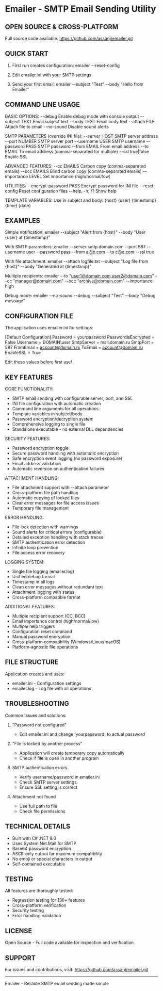# Emailer - SMTP Email Sending Utility

## OPEN SOURCE & CROSS-PLATFORM
Full source code available: https://github.com/assanj/emailer.git

## QUICK START

1. First run creates configuration:
   emailer --reset-config

2. Edit emailer.ini with your SMTP settings

3. Send your first email:
   emailer --subject "Test" --body "Hello from Emailer"

## COMMAND LINE USAGE

BASIC OPTIONS:
  --debug           Enable debug mode with console output
  --subject TEXT    Email subject text
  --body TEXT       Email body text
  --attach FILE     Attach file to email
  --no-sound        Disable sound alerts

SMTP PARAMETERS (override INI file):
  --server HOST     SMTP server address
  --port NUMBER     SMTP server port
  --username USER   SMTP username
  --password PASS   SMTP password
  --from EMAIL      From email address
  --to EMAIL        To email address (comma-separated for multiple)
  --ssl true|false  Enable SSL

ADVANCED FEATURES:
  --cc EMAILS       Carbon copy (comma-separated emails)
  --bcc EMAILS      Blind carbon copy (comma-separated emails)
  --importance LEVEL Set importance (high/normal/low)

UTILITIES:
  --encrypt-password PASS  Encrypt password for INI file
  --reset-config    Reset configuration files
  --help, -h, /?   Show help

TEMPLATE VARIABLES:
  Use in subject and body:
  {host} {user} {timestamp} {time} {date}

## EXAMPLES

Simple notification:
  emailer --subject "Alert from {host}" --body "User {user} at {timestamp}"

With SMTP parameters:
  emailer --server smtp.domain.com --port 587 --username user --password pass --from a@b.com --to c@d.com --ssl true

With file attachment:
  emailer --attach logfile.txt --subject "Log file from {host}" --body "Generated at {timestamp}"

Multiple recipients:
  emailer --to "user1@domain.com,user2@domain.com" --cc "manager@domain.com" --bcc "archive@domain.com" --importance high

Debug mode:
  emailer --no-sound --debug --subject "Test" --body "Debug message"

## CONFIGURATION FILE

The application uses emailer.ini for settings:

[Default Configuration]
Password = yourpassword
PasswordIsEncrypted = False
Username = DOMAIN\user
SmtpServer = mail.domain.ru
SmtpPort = 587
FromEmail = account@domain.ru
ToEmail = account@domain.ru
EnableSSL = True

Edit these values before first use!

## KEY FEATURES

CORE FUNCTIONALITY:
- SMTP email sending with configurable server, port, and SSL
- INI file configuration with automatic creation
- Command line arguments for all operations
- Template variables in subject/body
- Password encryption/decryption system
- Comprehensive logging to single file
- Standalone executable - no external DLL dependencies

SECURITY FEATURES:
- Password encryption toggle
- Secure password handling with automatic encryption
- Safe encryption event logging (no password exposure)
- Email address validation
- Automatic reversion on authentication failures

ATTACHMENT HANDLING:
- File attachment support with --attach parameter
- Cross-platform file path handling
- Automatic copying of locked files
- Clear error messages for file access issues
- Temporary file management

ERROR HANDLING:
- File lock detection with warnings
- Sound alerts for critical errors (configurable)
- Detailed exception handling with stack traces
- SMTP authentication error detection
- Infinite loop prevention
- File access error recovery

LOGGING SYSTEM:
- Single file logging (emailer.log)
- Unified debug format
- Timestamp in all logs
- Clean error messages without redundant text
- Attachment logging with status
- Cross-platform compatible format

ADDITIONAL FEATURES:
- Multiple recipient support (CC, BCC)
- Email importance control (high/normal/low)
- Multiple help triggers
- Configuration reset command
- Manual password encryption
- Cross-platform compatibility (Windows/Linux/macOS)
- Platform-agnostic file operations

## FILE STRUCTURE

Application creates and uses:
- emailer.ini - Configuration settings
- emailer.log - Log file with all operations

## TROUBLESHOOTING

Common issues and solutions:

1. "Password not configured"
   - Edit emailer.ini and change 'yourpassword' to actual password

2. "File is locked by another process"
   - Application will create temporary copy automatically
   - Check if file is open in another program

3. SMTP authentication errors
   - Verify username/password in emailer.ini
   - Check SMTP server settings
   - Ensure SSL setting is correct

4. Attachment not found
   - Use full path to file
   - Check file permissions

## TECHNICAL DETAILS

- Built with C# .NET 8.0
- Uses System.Net.Mail for SMTP
- Base64 password encryption
- ASCII-only output for maximum compatibility
- No emoji or special characters in output
- Self-contained executable

## TESTING

All features are thoroughly tested:
- Regression testing for 130+ features
- Cross-platform verification
- Security testing
- Error handling validation

## LICENSE

Open Source - Full code available for inspection and verification.

## SUPPORT

For issues and contributions, visit:
https://github.com/assanj/emailer.git

---
Emailer - Reliable SMTP email sending made simple
